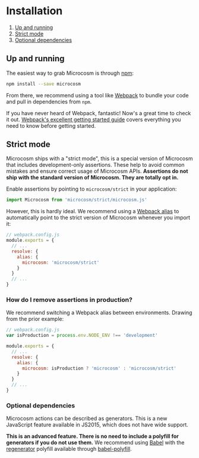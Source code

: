 # Installation

1.  [Up and running](#up-and-running)
2.  [Strict mode](#strict-mode)
3.  [Optional dependencies](#optional-dependencies)

## Up and running

The easiest way to grab Microcosm is
through [npm](https://www.npmjs.com/package/microcosm):

```bash
npm install --save microcosm
```

From there, we recommend using a tool
like [Webpack](https://webpack.js.org/) to bundle your code and pull
in dependencies from `npm`.

If you have never heard of Webpack,
fantastic! Now's a great time to check it
out. [Webpack's excellent getting started guide](https://webpack.js.org/guides/get-started/) covers
everything you need to know before getting started.

## Strict mode

Microcosm ships with a "strict mode", this is a special version of
Microcosm that includes development-only assertions. These help to
avoid common mistakes and ensure correct usage of Microcosm
APIs. **Assertions do not ship with the standard version of Microcosm.
They are totally opt in.**

Enable assertions by pointing to `microcosm/strict` in your application:

```javascript
import Microcosm from 'microcosm/strict/microcosm.js'
```

However, this is hardly ideal. We recommend using
a
[Webpack alias](https://webpack.js.org/configuration/resolve/#resolve-alias) to
automatically point to the strict version of Microcosm whenever you
import it:

```javascript
// webpack.config.js
module.exports = {
  // ...
  resolve: {
    alias: {
      microcosm: 'microcosm/strict'
    }
  }
  // ...
}
```

### How do I remove assertions in production?

We recommend switching a Webpack alias between environments. Drawing
from the prior example:

```javascript
// webpack.config.js
var isProduction = process.env.NODE_ENV !== 'development'

module.exports = {
  // ...
  resolve: {
    alias: {
      microcosm: isProduction ? 'microcosm' : 'microcosm/strict'
    }
  }
  // ...
}
```

### Optional dependencies

Microcosm actions can be described as generators. This is a new
JavaScript feature available in JS2015, which does not have wide
support.

**This is an advanced feature. There is no need to include a polyfill
for generators if you do not use them.** We recommend
using [Babel](https://babeljs.io) with
the [regenerator](https://github.com/facebook/regenerator) polyfill
available
through [babel-polyfill](https://babeljs.io/docs/usage/polyfill/).
